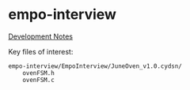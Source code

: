 # empo-interview

[Development Notes](https://ambitious-cotija-b9a.notion.site/Empo-Embedded-Technical-Exercise-420681e2c71845f68d4ba163a4c03abb)

Key files of interest:
```
empo-interview/EmpoInterview/JuneOven_v1.0.cydsn/
    ovenFSM.h
    ovenFSM.c
```
